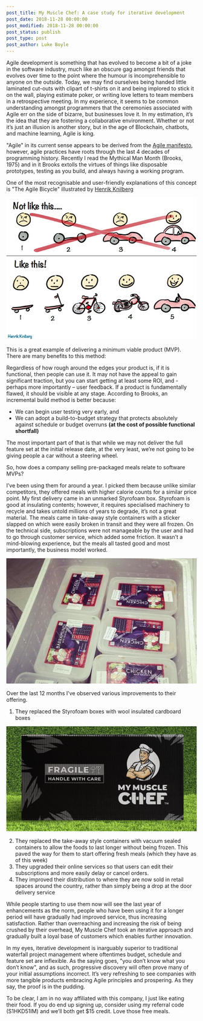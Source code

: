```yaml
---
post_title: My Muscle Chef: A case study for iterative development 
post_date: 2018-11-28 00:00:00                                    
post_modified: 2018-11-28 00:00:00                                    
post_status: publish                                                
post_type: post                                               
post_author: Luke Boyle                                             
---
```


Agile development is something that has evolved to become a bit of a joke in the software industry,
much like an obscure gag amongst friends that evolves over time to the point where the humour is
incomprehensible to anyone on the outside. Today, we may find ourselves being handed little laminated
cut-outs with clipart of t-shirts on it and being implored to stick it on the wall, playing estimate
poker, or writing love letters to team members in a retrospective meeting. In my experience, it seems
to be common understanding amongst programmers that the ceremonies associated with Agile err on the
side of bizarre, but businesses love it. In my estimation, it’s the idea that they are fostering a
collaborative environment. Whether or not it’s just an illusion is another story, but in the age of
Blockchain, chatbots, and machine learning, Agile is king.

"Agile" in its current sense appears to be derived from the [Agile manifesto](http://agilemanifesto.org/principles.html), however, agile practices have roots
through the last 4 decades of programming history. Recently I read the
Mythical Man Month (Brooks, 1975) and in it Brooks extolls the virtues of things like
disposable prototypes, testing as you build, and always having a working program.

One of the most recognisable and user-friendly explanations of this concept is "The Agile Bicycle"
illustrated by [Henrik Knilberg](http://blog.crisp.se/2016/01/25/henrikkniberg/making-sense-of-mvp)

![mvp bicycle](/blog-posts/images/mvp.jpg)

This is a great example of delivering a minimum viable product (MVP). There are many benefits to this
method:

Regardless of how rough around the edges your product is, if it is functional, then people can use
it. It may not have the appeal to gain significant traction, but you can start getting at least some
ROI, and - perhaps more importantly – user feedback. If a product is fundamentally flawed, it
should be visible at any stage. According to Brooks, an incremental build method is better because:

-   We can begin user testing very early, and
-   We can adopt a build-to-budget strategy that protects
    absolutely against schedule or budget overruns **(at the cost of possible functional shortfall)**

The most important part of that is that while we may not deliver the full feature set at the
initial release date, at the very least, we’re not going to be giving people a car without a steering wheel.

So, how does a company selling pre-packaged meals relate to software MVPs?

I’ve been using them for around a year. I picked them because unlike similar competitors, they offered
meals with higher calorie counts for a similar price point. My first delivery came in an unmarked
Styrofoam box. Styrofoam is good at insulating contents; however, it requires specialised machinery
to recycle and takes untold millions of years to degrade, it’s not a great material. The meals came
in take-away style containers with a sticker slapped on which were easily broken in transit and they
were all frozen. On the technical side, subscriptions were not manageable by the user and had to go
through customer service, which added some friction. It wasn’t a mind-blowing experience, but the
meals all tasted good and most importantly, the business model worked.

![the beginning](/blog-posts/images/foodz.jpg)

Over the last 12 months I’ve observed various improvements to their offering.

1. They replaced the Styrofoam boxes with wool insulated cardboard boxes

![new box](/blog-posts/images/box.jpg)

2. They replaced the take-away style containers with vacuum sealed containers to allow the foods
   to last longer without being frozen. This paved the way for them to start offering fresh meals
   (which they have as of this week)
3. They upgraded their online services so that users can edit their subscriptions and more
   easily delay or cancel orders.
4. They improved their distribution to where they are now sold in retail spaces around the
   country, rather than simply being a drop at the door delivery service

While people starting to use them now will see the last year of enhancements as the norm,
people who have been using it for a longer period will have gradually had improved
service, thus increasing satisfaction. Rather than overreaching and increasing the
risk of being crushed by their overhead, My Muscle Chef took an iterative approach
and gradually built a loyal base of customers which enables further innovation.

In my eyes, iterative development is inarguably superior to traditional waterfall
project management where oftentimes budget, schedule and feature set are inflexible.
As the saying goes, "you don’t know what you don’t know", and as such, progressive
discovery will often prove many of your initial assumptions incorrect. It’s very
refreshing to see companies with more tangible products embracing Agile principles
and prospering. As they say, the proof is in the pudding.

To be clear, I am in no way affiliated with this company, I just like eating their
food. If you do end up signing up, consider using my referral code (S1HKD51IM)
and we’ll both get \$15 credit. Love those free meals.
